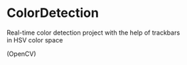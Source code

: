# ColorDetection
Real-time color detection project with the help of trackbars  
in HSV color space

(OpenCV)
